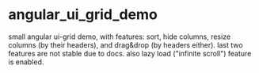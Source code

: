 # angular_ui_grid_demo

small angular ui-grid demo, with features: sort, hide columns, resize columns (by their headers), and drag&drop (by headers either). 
last two features are not stable due to docs.
also lazy load ("infinite scroll") feature is enabled.
